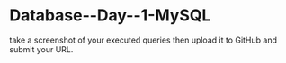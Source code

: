 # Database--Day--1-MySQL
take a screenshot of your executed queries then upload it to GitHub and submit your URL.
